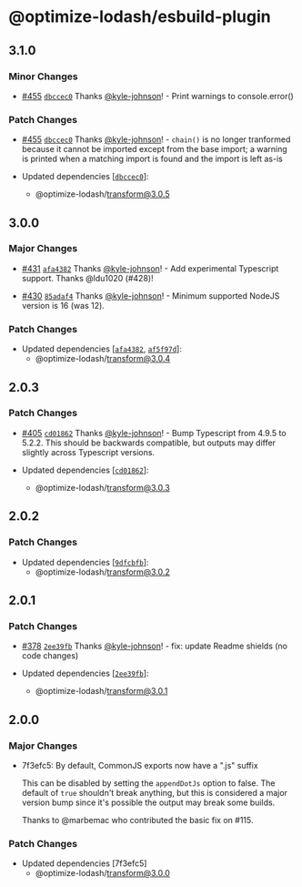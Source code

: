 # @optimize-lodash/esbuild-plugin

## 3.1.0

### Minor Changes

- [#455](https://github.com/kyle-johnson/rollup-plugin-optimize-lodash-imports/pull/455) [`dbccec0`](https://github.com/kyle-johnson/rollup-plugin-optimize-lodash-imports/commit/dbccec0631340c05f28a78afe7b353916f47fd89) Thanks [@kyle-johnson](https://github.com/kyle-johnson)! - Print warnings to console.error()

### Patch Changes

- [#455](https://github.com/kyle-johnson/rollup-plugin-optimize-lodash-imports/pull/455) [`dbccec0`](https://github.com/kyle-johnson/rollup-plugin-optimize-lodash-imports/commit/dbccec0631340c05f28a78afe7b353916f47fd89) Thanks [@kyle-johnson](https://github.com/kyle-johnson)! - `chain()` is no longer tranformed because it cannot be imported except from the base import; a warning is printed when a matching import is found and the import is left as-is

- Updated dependencies [[`dbccec0`](https://github.com/kyle-johnson/rollup-plugin-optimize-lodash-imports/commit/dbccec0631340c05f28a78afe7b353916f47fd89)]:
  - @optimize-lodash/transform@3.0.5

## 3.0.0

### Major Changes

- [#431](https://github.com/kyle-johnson/rollup-plugin-optimize-lodash-imports/pull/431) [`afa4382`](https://github.com/kyle-johnson/rollup-plugin-optimize-lodash-imports/commit/afa438276f164a2afefbce9993f214e9a4aec8f7) Thanks [@kyle-johnson](https://github.com/kyle-johnson)! - Add experimental Typescript support. Thanks @ldu1020 (#428)!

- [#430](https://github.com/kyle-johnson/rollup-plugin-optimize-lodash-imports/pull/430) [`85adaf4`](https://github.com/kyle-johnson/rollup-plugin-optimize-lodash-imports/commit/85adaf4706134e15f06855f96b40311f54225d4b) Thanks [@kyle-johnson](https://github.com/kyle-johnson)! - Minimum supported NodeJS version is 16 (was 12).

### Patch Changes

- Updated dependencies [[`afa4382`](https://github.com/kyle-johnson/rollup-plugin-optimize-lodash-imports/commit/afa438276f164a2afefbce9993f214e9a4aec8f7), [`af5f97d`](https://github.com/kyle-johnson/rollup-plugin-optimize-lodash-imports/commit/af5f97dbba80dec2cbefeee1890504aeac1cb569)]:
  - @optimize-lodash/transform@3.0.4

## 2.0.3

### Patch Changes

- [#405](https://github.com/kyle-johnson/rollup-plugin-optimize-lodash-imports/pull/405) [`cd01862`](https://github.com/kyle-johnson/rollup-plugin-optimize-lodash-imports/commit/cd01862f3a3cffb05a3d7ea49587bb8f29ef723c) Thanks [@kyle-johnson](https://github.com/kyle-johnson)! - Bump Typescript from 4.9.5 to 5.2.2. This should be backwards compatible, but outputs may differ slightly across Typescript versions.

- Updated dependencies [[`cd01862`](https://github.com/kyle-johnson/rollup-plugin-optimize-lodash-imports/commit/cd01862f3a3cffb05a3d7ea49587bb8f29ef723c)]:
  - @optimize-lodash/transform@3.0.3

## 2.0.2

### Patch Changes

- Updated dependencies [[`9dfcbfb`](https://github.com/kyle-johnson/rollup-plugin-optimize-lodash-imports/commit/9dfcbfb6fd642a350520bf6bd9032918a2df6dc6)]:
  - @optimize-lodash/transform@3.0.2

## 2.0.1

### Patch Changes

- [#378](https://github.com/kyle-johnson/rollup-plugin-optimize-lodash-imports/pull/378) [`2ee39fb`](https://github.com/kyle-johnson/rollup-plugin-optimize-lodash-imports/commit/2ee39fb73fe818a9cf1648cdc59beba0d899b011) Thanks [@kyle-johnson](https://github.com/kyle-johnson)! - fix: update Readme shields (no code changes)

- Updated dependencies [[`2ee39fb`](https://github.com/kyle-johnson/rollup-plugin-optimize-lodash-imports/commit/2ee39fb73fe818a9cf1648cdc59beba0d899b011)]:
  - @optimize-lodash/transform@3.0.1

## 2.0.0

### Major Changes

- 7f3efc5: By default, CommonJS exports now have a ".js" suffix

  This can be disabled by setting the `appendDotJs` option to false. The default of `true` shouldn't break anything, but this is considered a major version bump since it's possible the output may break some builds.

  Thanks to @marbemac who contributed the basic fix on #115.

### Patch Changes

- Updated dependencies [7f3efc5]
  - @optimize-lodash/transform@3.0.0

